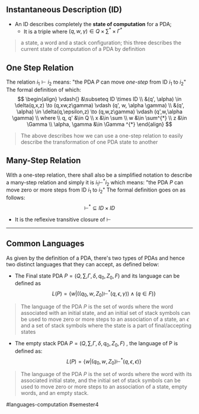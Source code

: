 ## Instantaneous Description (ID)
- An ID describes completely the **state of computation** for a PDA;
	- It is a triple where $(q, w, \gamma)\in Q \times \sum^{*} \times \Gamma ^{*}$
> a state, a word and a stack configuration; this three describes the current state of computation of a PDA by definition


## One Step Relation
The relation $i_{1} \vdash i_{2}$ means:
	"the PDA $P$ can move *one-step* from ID $i_{1}$ to $i_{2}$"
The formal definition of which:
$$
\begin{align}
\vdash{} &\subseteq ID \times ID \\
&(q', \alpha) \in \delta(q,x,z) \to (q,xw,z\gamma) \vdash (q', w, \alpha \gamma) \\
&(q', \alpha) \in \delta(q,\epsilon,z) \to (q,w,z\gamma) \vdash (q',w,\alpha \gamma) \\
where \\
q, q' &\in Q \\
x &\in \sum \\
w &\in \sum^{*} \\
z &\in \Gamma \\
\alpha, \gamma &\in \Gamma ^{*}
\end{align}
$$
> The above describes how we can use a one-step relation to easily describe  the transformation of one PDA state to another


## Many-Step Relation
With a one-step relation, there shall also be a simplified notation to describe a many-step relation and simply it is $i_{1} \vdash^{*} i_{2}$ which means:
	"the PDA $P$ can move zero or more steps from ID $i_{1}$ to $i_{2}$"
The formal definition goes on as follows:
$$
\vdash^{*}{} \subseteq ID \times ID
$$
- It is the reflexive transitive closure of $\vdash$
 ---
## Common Languages
As given by the definition of a PDA, there's two types of PDAs and hence two distinct languages that they can accept, as defined below:

- The Final state PDA $P = (Q, \sum,  \Gamma, \delta, q_{0}, Z_{0}, F)$ and its language can be defined as 
$$
L(P) = \{ w | ((q_{0}, w, Z_{0}) \vdash^{*} (q,\epsilon,\gamma)) \land (q\in F) \}
$$
> The language of the PDA $P$  is the set of words where the word associated with an initial state, and an initial set of stack symbols can be used to move zero or more steps to an association of a state, an $\epsilon$ and a set of stack symbols where the state is a part of final/accepting states

- The empty stack PDA $P = (Q, \sum, \Gamma,\delta, q_{0}, Z_{0},F)$ , the language of P  is defined as:
$$
L(P) = \{ w | (q_{0}, w, Z_{0}) \vdash^{*} (q, \epsilon, \epsilon) \}
$$

> The language of the PDA $P$ is the set of words where the word with its associated initial state, and the initial set of stack symbols can be used to move zero or more steps to an association of a state, empty words, and an empty stack.


#languages-computation #semester4 